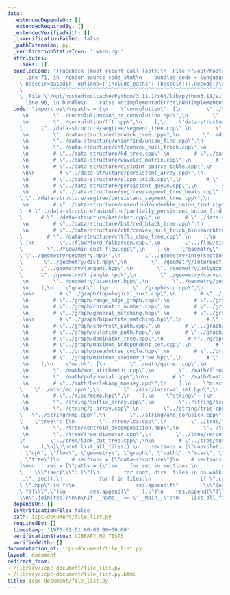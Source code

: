 ```yaml
---
data:
  _extendedDependsOn: []
  _extendedRequiredBy: []
  _extendedVerifiedWith: []
  _isVerificationFailed: false
  _pathExtension: py
  _verificationStatusIcon: ':warning:'
  attributes:
    links: []
  bundledCode: "Traceback (most recent call last):\n  File \"/opt/hostedtoolcache/Python/3.11.1/x64/lib/python3.11/site-packages/onlinejudge_verify/documentation/build.py\"\
    , line 71, in _render_source_code_stat\n    bundled_code = language.bundle(stat.path,\
    \ basedir=basedir, options={'include_paths': [basedir]}).decode()\n          \
    \         ^^^^^^^^^^^^^^^^^^^^^^^^^^^^^^^^^^^^^^^^^^^^^^^^^^^^^^^^^^^^^^^^^^^^^^^^^^^^^^^^^\n\
    \  File \"/opt/hostedtoolcache/Python/3.11.1/x64/lib/python3.11/site-packages/onlinejudge_verify/languages/python.py\"\
    , line 96, in bundle\n    raise NotImplementedError\nNotImplementedError\n"
  code: "import os\n\npaths = {\n    \"convolution\": [\n        \"../convolution/xor_convolution.hpp\"\
    ,\n        \"../convolution/and_or_convolution.hpp\",\n        \"../convolution/gcd_lcm_convolution.hpp\"\
    ,\n        \"../convolution/fft.hpp\",\n    ],\n    \"data-structure\": [\n  \
    \      \"../data-structure/segtree/segment_tree.cpp\",\n        \"../data-structure/segtree/lazy_segment_tree.cpp\"\
    ,\n        \"../data-structure/fenwick_tree.cpp\",\n        \"../data-structure/range_tree.cpp\"\
    ,\n        \"../data-structure/unionfind/union_find.cpp\",\n        \"../data-structure/unionfind/weighted_union_find.cpp\"\
    ,\n        \"../data-structure/cht/convex_hull_trick.cpp\",\n        # \"../data-structure/bst/treap.cpp\"\
    ,\n        # \"../data-structure/kd_tree.cpp\",\n        # \"../data-structure/bit_vector.cpp\"\
    ,\n        # \"../data-structure/wavelet_matrix.cpp\",\n        # \"../data-structure/binary_trie.cpp\"\
    ,\n        # \"../data-structure/disjoint_sparse_table.cpp\",\n        # \"../data-structure/kd_tree.cpp\"\
    ,\n\n        # \"../data-structure/persistent_array.cpp\",\n        # \"../data-structure/sparse_table.cpp\"\
    ,\n        # \"../data-structure/slope_trick.cpp\",\n        # \"../data-structure/persistent_stack.cpp\"\
    ,\n        # \"../data-structure/persistent_queue.cpp\",\n        # \"../data-structure/segtree/segment_tree_2d.hpp\"\
    ,\n        # \"../data-structure/segtree/segment_tree_beats.cpp\",\n        #\
    \ \"../data-structure/segtree/persistent_segment_tree.cpp\",\n        # \"../data-structure/segtree/dual_segment_tree.cpp\"\
    ,\n        # \"../data-structure/unionfind/undoable_union_find.cpp\",\n      \
    \  # \"../data-structure/unionfind/partially_persistent_union_find.cpp\",\n  \
    \      # \"../data-structure/bst/rbst.cpp\",\n        # \"../data-structure/bst/lazy_treap.cpp\"\
    ,\n        # \"../data-structure/bst/red_black_tree.cpp\",\n        # \"../data-structure/bst/splay_tree.cpp\"\
    ,\n        # \"../data-structure/cht/convex_hull_trick_binsearchtree.hpp\",\n\
    \        # \"../data-structure/cht/li_chao_tree.cpp\",\n    ],\n    \"flow\":\
    \ [\n        \"../flow/ford_fulkerson.cpp\",\n        \"../flow/dinic.cpp\",\n\
    \        \"../flow/min_cost_flow.cpp\",\n    ],\n    \"geometry\": [\n       \
    \ \"../geometry/geometry.hpp\",\n        \"../geometry/intersection.hpp\",\n \
    \       \"../geometry/dist.hpp\",\n        \"../geometry/intersect.hpp\",\n  \
    \      \"../geometry/tangent.hpp\",\n        \"../geometry/polygon.hpp\",\n  \
    \      \"../geometry/triangle.hpp\",\n        \"../geometry/convex_hull.hpp\"\
    ,\n        \"../geometry/bisector.hpp\",\n        \"../geometry/geometry3d.hpp\"\
    ,\n    ],\n    \"graph\": [\n        \"../graph/scc.cpp\",\n        \"../graph/lowlink.cpp\"\
    ,\n\n        # \"../graph/topological_sort.cpp\",\n        # \"../graph/mst.cpp\"\
    ,\n        # \"../graph/range_edge_graph.cpp\",\n        # \"../graph/enumerate_cliques.cpp\"\
    ,\n        # \"../graph/chromatic_number.cpp\",\n        # \"../graph/enumerate_triangles.cpp\"\
    ,\n        # \"../graph/general_matching.hpp\",\n        # \"../graph/two_edge_connected_components.cpp\"\
    ,\n\n        # \"../graph/bipartite_matching.hpp\",\n        # \"../graph/bipartite_edge_coloring.hpp\"\
    ,\n        # \"../graph/shortest_path.cpp\",\n        # \"../graph/edge.cpp\"\
    ,\n        # \"../graph/eulerian_path.hpp\",\n        # \"../graph/maximum_weight_independent_set.hpp\"\
    ,\n        # \"../graph/dominator_tree.cpp\",\n        # \"../graph/biconnected_components.cpp\"\
    ,\n        # \"../graph/maximum_independent_set.cpp\",\n        # \"../graph/dm_decomposition.cpp\"\
    ,\n        # \"../graph/pseudotree_cycle.hpp\",\n        # \"../graph/offline_dynamic_connectivity.cpp\"\
    ,\n        # \"../graph/minimum_steiner_tree.hpp\",\n        # \"../graph/assignment.hpp\"\
    ,\n    ],\n    \"math\": [\n        \"../math/garner.cpp\",\n        \"../math/euler_totient.cpp\"\
    ,\n        \"../math/mod_arithmetic.cpp\",\n        \"../math/floor_sum.cpp\"\
    ,\n        \"../math/polynomial.cpp\",\n\n        # \"../math/bostan_mori.hpp\"\
    ,\n        # \"../math/berlekamp_massey.cpp\",\n    ],\n    \"misc\": [\n    \
    \    \"../misc/mo.cpp\",\n        \"../misc/interval_set.hpp\",\n        \"../sat/twosat.hpp\"\
    ,\n        # \"../misc/memo.hpp\",\n    ],\n    \"string\": [\n        \"../string/rolling_hash.cpp\"\
    ,\n        \"../string/suffix_array.cpp\",\n        \"../string/lcp_array.cpp\"\
    ,\n        \"../string/z_array.cpp\",\n        \"../string/trie.cpp\",\n     \
    \   \"../string/kmp.cpp\",\n        \"../string/aho_corasick.cpp\",\n    ],\n\
    \    \"tree\": [\n        \"../tree/lca.cpp\",\n        \"../tree/tree_isomorphism.hpp\"\
    ,\n        \"../tree/centroid_decomposition.hpp\",\n        \"../tree/hld.cpp\"\
    ,\n        \"../tree/tree_diameter.cpp\",\n        \"../tree/rerooting.cpp\",\n\
    \n        \"../tree/link_cut_tree.cpp\",\n\n        # \"../tree/auxiliary_tree.cpp\"\
    ,\n    ],\n}\n\ndef list_all_files():\n    sections = [\"convolution\", \"data-structure\"\
    , \"dp\", \"flow\", \"geometry\", \"graph\", \"math\", \"misc\", \"sat\", \"string\"\
    , \"tree\"]\n    # sections = [\"data-structure\"]\n    # sections = [\"convolution\"\
    ]\n\n    res = [\"paths = {\"]\n    for sec in sections:\n        res.append(f\"\
    \    \\\"{sec}\\\": [\")\n        for root, dirs, files in os.walk(os.path.join(\"\
    ..\", sec)):\n            for f in files:\n                if \".cpp\" in f or\
    \ \".hpp\" in f:\n                    res.append(f\"        \\\"{os.path.join(root,\
    \ f)}\\\",\")\n        res.append(\"    ],\")\n    res.append(\"}\")\n    print(\"\
    \\n\".join(res))\n\n\nif __name__ == \"__main__\":\n    list_all_files()"
  dependsOn: []
  isVerificationFile: false
  path: icpc-document/file_list.py
  requiredBy: []
  timestamp: '1970-01-01 00:00:00+00:00'
  verificationStatus: LIBRARY_NO_TESTS
  verifiedWith: []
documentation_of: icpc-document/file_list.py
layout: document
redirect_from:
- /library/icpc-document/file_list.py
- /library/icpc-document/file_list.py.html
title: icpc-document/file_list.py
---
```

